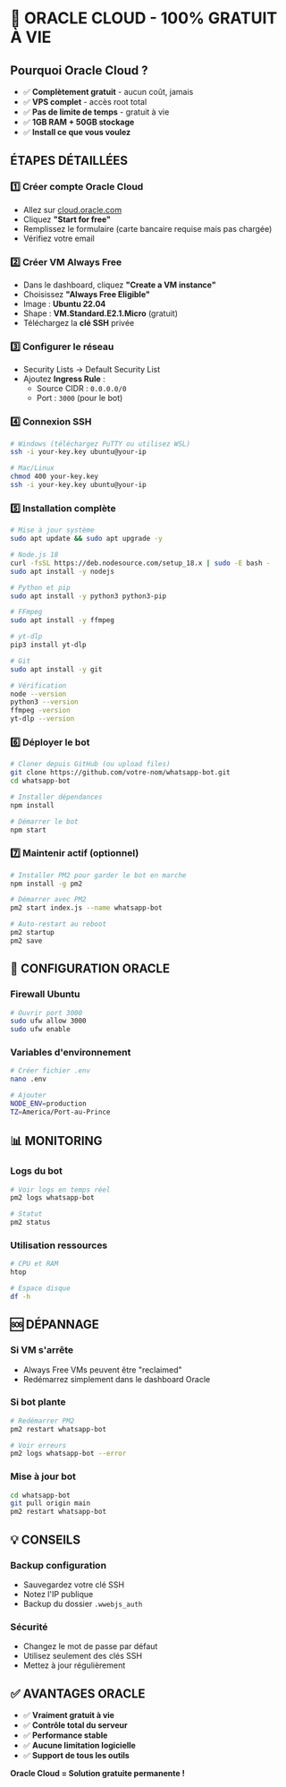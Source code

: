 # 🌟 ORACLE CLOUD - 100% GRATUIT À VIE

## **Pourquoi Oracle Cloud ?**
- ✅ **Complètement gratuit** - aucun coût, jamais
- ✅ **VPS complet** - accès root total
- ✅ **Pas de limite de temps** - gratuit à vie
- ✅ **1GB RAM + 50GB stockage**
- ✅ **Install ce que vous voulez**

## **ÉTAPES DÉTAILLÉES**

### 1️⃣ **Créer compte Oracle Cloud**
- Allez sur [cloud.oracle.com](https://cloud.oracle.com)
- Cliquez **"Start for free"**
- Remplissez le formulaire (carte bancaire requise mais pas chargée)
- Vérifiez votre email

### 2️⃣ **Créer VM Always Free**
- Dans le dashboard, cliquez **"Create a VM instance"**
- Choisissez **"Always Free Eligible"**
- Image : **Ubuntu 22.04** 
- Shape : **VM.Standard.E2.1.Micro** (gratuit)
- Téléchargez la **clé SSH** privée

### 3️⃣ **Configurer le réseau**
- Security Lists → Default Security List
- Ajoutez **Ingress Rule** :
  - Source CIDR : `0.0.0.0/0`
  - Port : `3000` (pour le bot)

### 4️⃣ **Connexion SSH**
```bash
# Windows (téléchargez PuTTY ou utilisez WSL)
ssh -i your-key.key ubuntu@your-ip

# Mac/Linux
chmod 400 your-key.key
ssh -i your-key.key ubuntu@your-ip
```

### 5️⃣ **Installation complète**
```bash
# Mise à jour système
sudo apt update && sudo apt upgrade -y

# Node.js 18
curl -fsSL https://deb.nodesource.com/setup_18.x | sudo -E bash -
sudo apt install -y nodejs

# Python et pip
sudo apt install -y python3 python3-pip

# FFmpeg
sudo apt install -y ffmpeg

# yt-dlp
pip3 install yt-dlp

# Git
sudo apt install -y git

# Vérification
node --version
python3 --version
ffmpeg -version
yt-dlp --version
```

### 6️⃣ **Déployer le bot**
```bash
# Cloner depuis GitHub (ou upload files)
git clone https://github.com/votre-nom/whatsapp-bot.git
cd whatsapp-bot

# Installer dépendances
npm install

# Démarrer le bot
npm start
```

### 7️⃣ **Maintenir actif (optionnel)**
```bash
# Installer PM2 pour garder le bot en marche
npm install -g pm2

# Démarrer avec PM2
pm2 start index.js --name whatsapp-bot

# Auto-restart au reboot
pm2 startup
pm2 save
```

## **🔧 CONFIGURATION ORACLE**

### **Firewall Ubuntu**
```bash
# Ouvrir port 3000
sudo ufw allow 3000
sudo ufw enable
```

### **Variables d'environnement**
```bash
# Créer fichier .env
nano .env

# Ajouter
NODE_ENV=production
TZ=America/Port-au-Prince
```

## **📊 MONITORING**

### **Logs du bot**
```bash
# Voir logs en temps réel
pm2 logs whatsapp-bot

# Statut
pm2 status
```

### **Utilisation ressources**
```bash
# CPU et RAM
htop

# Espace disque
df -h
```

## **🆘 DÉPANNAGE**

### **Si VM s'arrête**
- Always Free VMs peuvent être "reclaimed"
- Redémarrez simplement dans le dashboard Oracle

### **Si bot plante**
```bash
# Redémarrer PM2
pm2 restart whatsapp-bot

# Voir erreurs
pm2 logs whatsapp-bot --error
```

### **Mise à jour bot**
```bash
cd whatsapp-bot
git pull origin main
pm2 restart whatsapp-bot
```

## **💡 CONSEILS**

### **Backup configuration**
- Sauvegardez votre clé SSH
- Notez l'IP publique
- Backup du dossier `.wwebjs_auth`

### **Sécurité**
- Changez le mot de passe par défaut
- Utilisez seulement des clés SSH
- Mettez à jour régulièrement

## **✅ AVANTAGES ORACLE**
- ✅ **Vraiment gratuit à vie**
- ✅ **Contrôle total du serveur**
- ✅ **Performance stable**
- ✅ **Aucune limitation logicielle**
- ✅ **Support de tous les outils**

**Oracle Cloud = Solution gratuite permanente !**